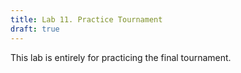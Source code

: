 ```yaml
---
title: Lab 11. Practice Tournament
draft: true
---
```

This lab is entirely for practicing the final tournament. 